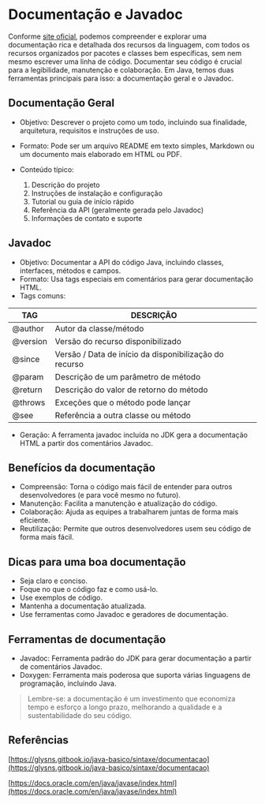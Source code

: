 # Documentação e Javadoc

Conforme [site oficial](https://docs.oracle.com/en/java/javase/22/), podemos compreender e explorar uma documentação rica e detalhada dos recursos da linguagem, com todos os recursos organizados por pacotes e classes bem específicas, sem nem mesmo escrever uma linha de código.
Documentar seu código é crucial para a legibilidade, manutenção e colaboração.
Em Java, temos duas ferramentas principais para isso: a documentação geral e o Javadoc.

## Documentação Geral

- Objetivo: Descrever o projeto como um todo, incluindo sua finalidade, arquitetura, requisitos e instruções de uso.
- Formato: Pode ser um arquivo README em texto simples, Markdown ou um documento mais elaborado em HTML ou PDF.
- Conteúdo típico:

    1. Descrição do projeto
    2. Instruções de instalação e configuração
    3. Tutorial ou guia de início rápido
    4. Referência da API (geralmente gerada pelo Javadoc)
    5. Informações de contato e suporte

## Javadoc

- Objetivo: Documentar a API do código Java, incluindo classes, interfaces, métodos e campos.
- Formato: Usa tags especiais em comentários para gerar documentação HTML.
- Tags comuns:

|**TAG**|**DESCRIÇÃO**|
|-------|-------------|
|@author|Autor da classe/método|
|@version|Versão do recurso disponibilizado|
|@since|Versão / Data de início da disponibilização do recurso|
|@param|Descrição de um parâmetro de método|
|@return|Descrição do valor de retorno do método|
|@throws|Exceções que o método pode lançar|
|@see|Referência a outra classe ou método|

- Geração: A ferramenta javadoc incluída no JDK gera a documentação HTML a partir dos comentários Javadoc.

## Benefícios da documentação

- Compreensão: Torna o código mais fácil de entender para outros desenvolvedores (e para você mesmo no futuro).
- Manutenção: Facilita a manutenção e atualização do código.
- Colaboração: Ajuda as equipes a trabalharem juntas de forma mais eficiente.
- Reutilização: Permite que outros desenvolvedores usem seu código de forma mais fácil.

## Dicas para uma boa documentação

- Seja claro e conciso.
- Foque no que o código faz e como usá-lo.
- Use exemplos de código.
- Mantenha a documentação atualizada.
- Use ferramentas como Javadoc e geradores de documentação.

## Ferramentas de documentação

- Javadoc: Ferramenta padrão do JDK para gerar documentação a partir de comentários Javadoc.
- Doxygen: Ferramenta mais poderosa que suporta várias linguagens de programação, incluindo Java.

> Lembre-se: a documentação é um investimento que economiza tempo e esforço a longo prazo, melhorando a qualidade e a sustentabilidade do seu código.

## Referências

[https://glysns.gitbook.io/java-basico/sintaxe/documentacao](https://glysns.gitbook.io/java-basico/sintaxe/documentacao)

[https://docs.oracle.com/en/java/javase/index.html](https://docs.oracle.com/en/java/javase/index.html)

